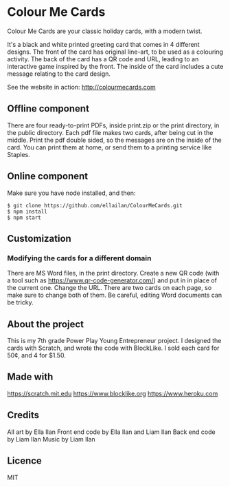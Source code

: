 # Colour Me Cards

Colour Me Cards are your classic holiday cards, with a modern twist.

It's a black and white printed greeting card that comes in 4 different designs. The front of the card has original line-art, to be used as a colouring activity. The back of the card has a QR code and URL, leading to an interactive game inspired by the front. The inside of the card includes a cute message relating to the card design.

See the website in action: http://colourmecards.com

## Offline component

There are four ready-to-print PDFs, inside print.zip or the print directory, in the public directory. Each pdf file makes two cards, after being cut in the middle. Print the pdf double sided, so the messages are on the inside of the card. You can print them at home, or send them to a printing service like Staples. 

## Online component

Make sure you have node installed, and then:

```
$ git clone https://github.com/ellailan/ColourMeCards.git
$ npm install
$ npm start 
```

## Customization

### Modifying the cards for a different domain

There are MS Word files, in the print directory. Create a new QR code (with a tool such as https://www.qr-code-generator.com/) and put in in place of the current one. Change the URL. There are two cards on each page, so make sure to change both of them. Be careful, editing Word documents can be tricky.

## About the project

This is my 7th grade Power Play Young Entrepreneur project. I designed the cards with Scratch, and wrote the code with BlockLike. I sold each card for 50¢, and 4 for $1.50.

## Made with

https://scratch.mit.edu 
https://www.blocklike.org
https://www.heroku.com

## Credits

All art by Ella Ilan
Front end code by Ella Ilan and Liam Ilan
Back end code by Liam Ilan
Music by Liam Ilan

## Licence

MIT
